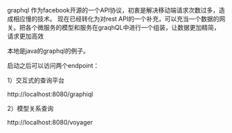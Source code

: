 graphql 作为facebook开源的一个API协议，初衷是解决移动端请求次数过多，造成相应慢的技术。
现在已经转化为对rest API的一个补充，可以充当一个数据的网关。把各个微服务的模型和服务在graqhQL中进行一个组装，让数据更加精简，请求更加高效

本地是java的graphql的例子。

启动之后可以访问两个endpoint：

1）交互式的查询平台

http://localhost:8080/graphiql

2）模型关系查询

http://localhost:8080/voyager

